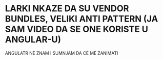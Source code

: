 # LARKI NKAZE DA SU VENDOR BUNDLES, VELIKI ANTI PATTERN (JA SAM VIDEO DA SE ONE KORISTE U ANGULAR-U)

ANGULATR NE ZNAM I SUMNJAM DA CE ME ZANIMATI